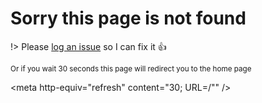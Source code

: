 # Sorry this page is not found

!> Please [log an issue](https://github.com/markbattistella/docsify-sidebarFooter/issues/new?labels=bug,documentation&title=404+error+page) so I can fix it :thumbsup:

<small>Or if you wait 30 seconds this page will redirect you to the home page</small>

<meta http-equiv="refresh" content="30; URL=/"" /> 
